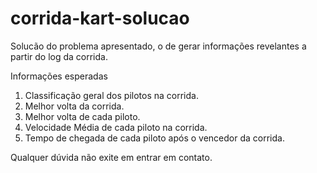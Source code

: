 # corrida-kart-solucao
Solucão do problema apresentado, o de gerar informações revelantes a partir do log da corrida.


Informações esperadas

1. Classificação geral dos pilotos na corrida.
2. Melhor volta da corrida.
3. Melhor volta de cada piloto.
4. Velocidade Média de cada piloto na corrida.
5. Tempo de chegada de cada piloto após o vencedor da corrida.



Qualquer dúvida não exite em entrar em contato.
